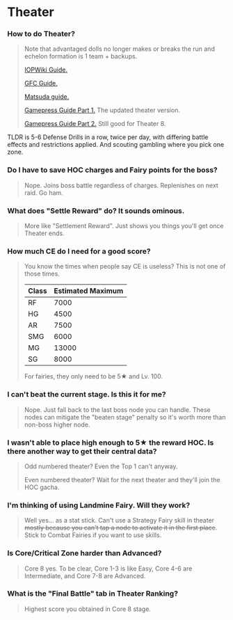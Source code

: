 # Theater

### How to do Theater?

> Note that advantaged dolls no longer makes or breaks the run and echelon formation is 1 team + backups.
>
> [IOPWiki Guide.](https://iopwiki.com/wiki/Theater_Mode)
>
> [GFC Guide.](https://www.gflcorner.com/theater-system-introduction-by-gfc/)
>
> [Matsuda guide.](https://gfl.matsuda.tips/post/rng_backstabbing) 
>
> [Gamepress Guide Part 1.](https://gamepress.gg/girlsfrontline/theater-7-overhaul-guide-new-mechanics-new-enemies-same-pain) The updated theater version.
>
> [Gamepress Guide Part 2.](https://gamepress.gg/girlsfrontline/theater-7-combat-guide) Still good for Theater 8.

TLDR is 5-6 Defense Drills in a row, twice per day, with differing battle effects and restrictions applied. And scouting gambling where you pick one zone.

### Do I have to save HOC charges and Fairy points for the boss?

> Nope. Joins boss battle regardless of charges. Replenishes on next raid. Go ham.

### What does "Settle Reward" do? It sounds ominous.

> More like "Settlement Reward". Just shows you things you'll get once Theater ends.

### How much CE do I need for a good score?

> You know the times when people say CE is useless? This is not one of those times.
>
> | Class | Estimated Maximum |
> | --- | --- |
> | RF | 7000 |
> | HG | 4500 |
> | AR | 7500 |
> | SMG | 6000 |
> | MG | 13000 |
> | SG | 8000 |
>
> For fairies, they only need to be 5★ and Lv. 100.

### I can't beat the current stage. Is this it for me?

> Nope. Just fall back to the last boss node you can handle. These nodes can mitigate the "beaten stage" penalty so it's worth more than non-boss higher node.

### I wasn't able to place high enough to 5★ the reward HOC. Is there another way to get their central data?

> Odd numbered theater? Even the Top 1 can't anyway.
>
> Even numbered theater? Wait for the next theater and they'll join the HOC gacha.

### I'm thinking of using Landmine Fairy. Will they work?

> Well yes... as a stat stick. Can't use a Strategy Fairy skill in theater ~~mostly because you can't tap a node to activate it in the first place~~. Stick to Combat Fairies if you want to use skills.

### Is Core/Critical Zone harder than Advanced?

> Core 8 yes. To be clear, Core 1-3 is like Easy, Core 4-6 are Intermediate, and Core 7-8 are Advanced.

### What is the "Final Battle" tab in Theater Ranking?

> Highest score you obtained in Core 8 stage.